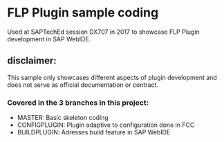 # FLP Plugin sample coding 

Used at SAPTechEd session DX707 in 2017 to showcase FLP Plugin development in SAP WebIDE.

## disclaimer:
This sample only showcases different aspects of plugin development and does not serve as official documentation or contract. 

### Covered in the 3 branches in this project: 

* MASTER: Basic skeleton coding
* CONFIGPLUGIN: Plugin adaptive to configuration done in FCC
* BUILDPLUGIN: Adresses build feature in SAP WebIDE 



